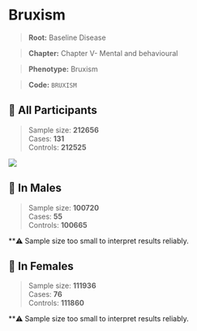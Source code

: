 # Bruxism

> **Root:** Baseline Disease  

> **Chapter:** Chapter V- Mental and behavioural  

> **Phenotype:** Bruxism  

> **Code:** `BRUXISM`

## 🧪 All Participants  
> Sample size: **212656**  
> Cases: **131**  
> Controls: **212525**
<img src="/Disease/Figures/ALL/Incidence/BRUXISM.png"/>
<CsvTable src="/public/Disease/Data/ALL/Incidence/COX_BRUXISM.csv" label="🔍 View full results" />

## 👨 In Males  
> Sample size: **100720**  
> Cases: **55**  
> Controls: **100665**

**⚠️ Sample size too small to interpret results reliably.


## 👩 In Females  
> Sample size: **111936**  
> Cases: **76**  
> Controls: **111860**

**⚠️ Sample size too small to interpret results reliably.


